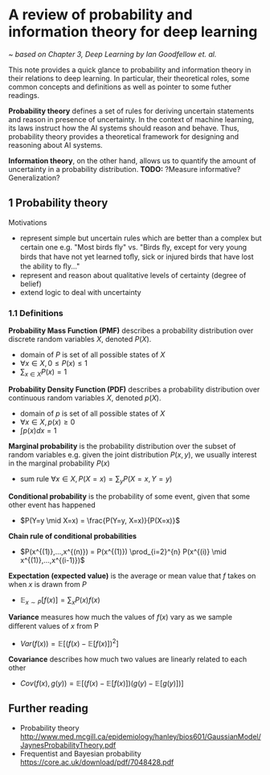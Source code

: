 
# A review of probability and information theory for deep learning
*~ based on Chapter 3, Deep Learning by Ian Goodfellow et. al.*

This note provides a quick glance to probability and information theory in their relations to deep learning. In particular, their theoretical roles, some common concepts and definitions as well as pointer to some futher readings.

**Probability theory** defines a set of rules for deriving uncertain statements and reason in presence of uncertainty.  In the context of machine learning, its laws instruct how the AI systems should reason and behave. Thus, probability theory provides a theoretical framework for designing and reasoning about AI systems.

**Information theory**, on the other hand, allows us to quantify the amount of uncertainty in a probability distribution. **TODO:** ?Measure informative? Generalization?

## 1 Probability theory
Motivations
- represent simple but uncertain rules which are better than a complex but certain one e.g. "Most birds fly" vs. "Birds ﬂy, except for very young birds that have not yet learned toﬂy, sick or injured birds that have lost the ability to ﬂy..."
- represent and reason about qualitative levels of certainty (degree of belief)
- extend logic to deal with uncertainty

### 1.1 Definitions
**Probability Mass Function (PMF)** describes a probability distribution over discrete random variables $X$, denoted $P(X)$.
- domain of $P$ is set of all possible states of $X$
- $\forall x \in X, 0 \leq P(x) \leq 1$
- $\sum_{x \in X} P(x) = 1$

**Probability Density Function (PDF)** describes a probability distribution over continuous random variables $X$, denoted $p(X)$.
- domain of $p$ is set of all possible states of $X$
- $\forall x \in X, p(x) \geq 0$
- $\int p(x) dx = 1$

**Marginal probability** is the probability distribution over the subset of random variables e.g. given the joint distribution $P(x, y)$, we usually interest in the marginal probability $P(x)$
- sum rule $\forall x \in X, P(X=x) = \sum_{y} P(X=x, Y=y)$

**Conditional probability** is the probability of some event, given that some other event has happened
- $P(Y=y \mid X=x) = \frac{P(Y=y, X=x)}{P(X=x)}$

**Chain rule of conditional probabilities**
- $P(x^{(1)},...,x^{(n)}) = P(x^{(1)}) \prod_{i=2}^{n} P(x^{(i)} \mid x^{(1)},...,x^{(i-1)})$

**Expectation (expected value)** is the average or mean value that $f$ takes on when $x$ is drawn from $P$
- $\mathbb{E}_{x \sim P}[f(x)] = \sum_{x}P(x)f(x)$

**Variance** measures how much the values of $f(x)$ vary as we sample diﬀerent values of $x$ from P
- $Var(f(x)) = \mathbb{E}[(f(x) - \mathbb{E}[f(x)])^{2}]$

**Covariance** describes how much two values are linearly related to each other
- $Cov(f(x), g(y)) = \mathbb{E}[(f(x) - \mathbb{E}[f(x)])(g(y) - \mathbb{E}[g(y)])]$

## Further reading
- Probability theory http://www.med.mcgill.ca/epidemiology/hanley/bios601/GaussianModel/JaynesProbabilityTheory.pdf
- Frequentist and Bayesian probability https://core.ac.uk/download/pdf/7048428.pdf
